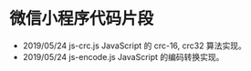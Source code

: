 # 微信小程序代码片段

- 2019/05/24 js-crc.js JavaScript 的 crc-16, crc32 算法实现。
- 2019/05/24 js-encode.js JavaScript 的编码转换实现。